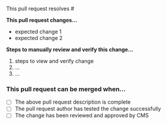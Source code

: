 This pull request resolves #

**This pull request changes...**
- expected change 1
- expected change 2

**Steps to manually review and verify this change...**
1. steps to view and verify change
2. ...
3. ...

### This pull request can be merged when…
- [ ] The above pull request description is complete
- [ ] The pull request author has tested the change successfully
- [ ] The change has been reviewed and approved by CMS
